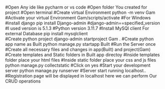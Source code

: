 #Open Any ide like pycharm or vs code
#Open folder You created for project
#Open terminal 
#Create virtual Environment
python -m venv Gam
#Activate your virtual Environment
Gam/scripts/activate #For Windows
#install django 
pip install Django-admin  #django-admin==specified_version 
#I used version is 5.1.3
#Python version 3.11.7
#Install MySQl client For external Database 
pip install mysqlclient  
#Create python project
django-admin startproject Gam   .
#Create python app name as Built
python manage.py startapp Built
#Run the Server once
#Create all necessary files and changes in app(Built) and project(Gam)
#Create templates and Static folders in Built app directoy 
#Inside templates folder place your html files
#Inside static folder place your css and js files
python manage.py collectstatic 
#Click on yes 
#Start your development server
python manage.py runserver
#Server start running localhost.. 
#Registration page will be displayed in localhost here we can perform Our CRUD operations
